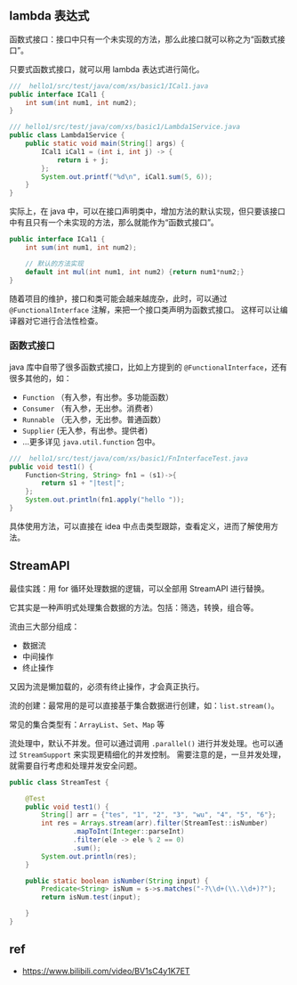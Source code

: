 ## lambda 表达式
函数式接口：接口中只有一个未实现的方法，那么此接口就可以称之为“函数式接口”。

只要式函数式接口，就可以用 lambda 表达式进行简化。

```java
///  hello1/src/test/java/com/xs/basic1/ICal1.java
public interface ICal1 {
    int sum(int num1, int num2);
}

/// hello1/src/test/java/com/xs/basic1/Lambda1Service.java
public class Lambda1Service {
    public static void main(String[] args) {
        ICal1 iCal1 = (int i, int j) -> {
            return i + j;
        };
        System.out.printf("%d\n", iCal1.sum(5, 6));
    }
}
```

实际上，在 java 中，可以在接口声明类中，增加方法的默认实现，但只要该接口中有且只有一个未实现的方法，那么就能作为“函数式接口”。

```java
public interface ICal1 {
    int sum(int num1, int num2);

    // 默认的方法实现
    default int mul(int num1, int num2) {return num1*num2;}
}
```

随着项目的维护，接口和类可能会越来越庞杂，此时，可以通过 `@FunctionalInterface` 注解，来把一个接口类声明为函数式接口。
这样可以让编译器对它进行合法性检查。

### 函数式接口
java 库中自带了很多函数式接口，比如上方提到的 `@FunctionalInterface`，还有很多其他的，如：
- `Function` （有入参，有出参。多功能函数）
- `Consumer` （有入参，无出参。消费者）
- `Runnable` （无入参，无出参。普通函数）
- `Supplier` (无入参，有出参。提供者)
- ...更多详见 `java.util.function` 包中。

```java
///  hello1/src/test/java/com/xs/basic1/FnInterfaceTest.java
public void test1() {
    Function<String, String> fn1 = (s1)->{
        return s1 + "|test|";
    };
    System.out.println(fn1.apply("hello "));
}
```

具体使用方法，可以直接在 idea 中点击类型跟踪，查看定义，进而了解使用方法。

## StreamAPI
最佳实践：用 for 循环处理数据的逻辑，可以全部用 StreamAPI 进行替换。

它其实是一种声明式处理集合数据的方法。包括：筛选，转换，组合等。

流由三大部分组成：
- 数据流
- 中间操作
- 终止操作

又因为流是懒加载的，必须有终止操作，才会真正执行。

流的创建：最常用的是可以直接基于集合数据进行创建，如：`list.stream()`。

常见的集合类型有：`ArrayList`、`Set`、`Map` 等

流处理中，默认不并发。但可以通过调用 `.parallel()` 进行并发处理。也可以通过 `StreamSupport` 来实现更精细化的并发控制。
需要注意的是，一旦并发处理，就需要自行考虑和处理并发安全问题。

```java
public class StreamTest {

    @Test
    public void test1() {
        String[] arr = {"tes", "1", "2", "3", "wu", "4", "5", "6"};
        int res = Arrays.stream(arr).filter(StreamTest::isNumber)
                .mapToInt(Integer::parseInt)
                .filter(ele -> ele % 2 == 0)
                .sum();
        System.out.println(res);
    }

    public static boolean isNumber(String input) {
        Predicate<String> isNum = s->s.matches("-?\\d+(\\.\\d+)?");
        return isNum.test(input);

    }
}
```





 





## ref
- https://www.bilibili.com/video/BV1sC4y1K7ET